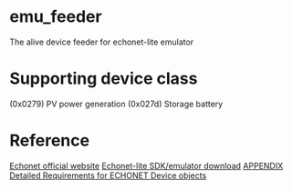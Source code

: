 # emu_feeder
The alive device feeder for echonet-lite emulator

# Supporting device class
(0x0279) PV power generation
(0x027d) Storage battery

# Reference
[Echonet official website](https://echonet.jp/english/)
[Echonet-lite SDK/emulator download](http://sh-center.org/sdk)
[APPENDIX Detailed Requirements for ECHONET Device objects](https://echonet.jp/wp/wp-content/uploads/pdf/General/Standard/Release/Release_M_en/Appendix_Release_M_E.pdf)
